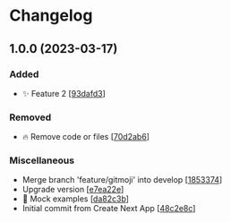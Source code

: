 # Changelog

<a name="1.0.0"></a>
## 1.0.0 (2023-03-17)

### Added

- ✨ Feature 2 [[93dafd3](https://github.com/DaniCastel/gitmoji-nextjs-example/commit/93dafd304b493dc954eb4fe6b94d862763db1bbe)]

### Removed

- 🔥 Remove code or files [[70d2ab6](https://github.com/DaniCastel/gitmoji-nextjs-example/commit/70d2ab6816e05e61ef4a7ee5cd5c7ef6a3e8b065)]

### Miscellaneous

-  Merge branch &#x27;feature/gitmoji&#x27; into develop [[1853374](https://github.com/DaniCastel/gitmoji-nextjs-example/commit/18533742761e5a38394c624666097cdfdd381589)]
-  Upgrade version [[e7ea22e](https://github.com/DaniCastel/gitmoji-nextjs-example/commit/e7ea22e217509748c67fde3c4d49f033512ec7ac)]
- 🤡 Mock examples [[da82c3b](https://github.com/DaniCastel/gitmoji-nextjs-example/commit/da82c3b63a8a5b14fda9c87d1d5a360126fc697a)]
-  Initial commit from Create Next App [[48c2e8c](https://github.com/DaniCastel/gitmoji-nextjs-example/commit/48c2e8c055da753a63ead572ae56cf3cb0c071f6)]


